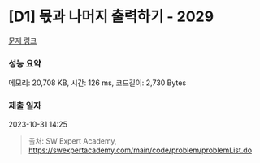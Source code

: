 # [D1] 몫과 나머지 출력하기 - 2029 

[문제 링크](https://swexpertacademy.com/main/code/problem/problemDetail.do?contestProbId=AV5QGNvKAtEDFAUq) 

### 성능 요약

메모리: 20,708 KB, 시간: 126 ms, 코드길이: 2,730 Bytes

### 제출 일자

2023-10-31 14:25



> 출처: SW Expert Academy, https://swexpertacademy.com/main/code/problem/problemList.do